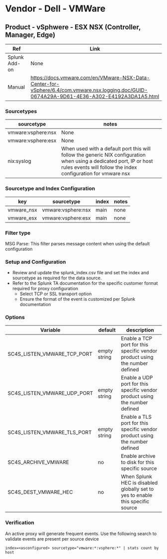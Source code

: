 # Vendor - Dell - VMWare

## Product - vSphwere - ESX NSX (Controller, Manager, Edge)


| Ref            | Link                                                                                                    |
|----------------|---------------------------------------------------------------------------------------------------------|
| Splunk Add-on  | None                                                                |
| Manual | https://docs.vmware.com/en/VMware-NSX-Data-Center-for-vSphere/6.4/com.vmware.nsx.logging.doc/GUID-0674A29A-9D61-4E36-A302-E4192A3DA1A5.html |

### Sourcetypes

| sourcetype     | notes                                                                                                   |
|----------------|---------------------------------------------------------------------------------------------------------|
| vmware:vsphere:nsx | None |
| vmware:vsphere:esx | None |
| nix:syslog | When used with a default port this will follow the generic NIX configuration when using a dedicated port, IP or host rules events will follow the index configuration for vmware nsx  |

### Sourcetype and Index Configuration

| key            | sourcetype     | index          | notes          |
|----------------|----------------|----------------|----------------|
| vmware_nsx      | vmware:vsphere:nsx | main          | none          |
| vmware_esx      | vmware:vsphere:esx | main          | none          |

### Filter type

MSG Parse: This filter parses message content when using the default configuration

### Setup and Configuration

* Review and update the splunk_index.csv file and set the index and sourcetype as required for the data source.
* Refer to the Splunk TA documentation for the specific customer format required for proxy configuration
    * Select TCP or SSL transport option
    * Ensure the format of the event is customized per Splunk documentation

### Options

| Variable       | default        | description    |
|----------------|----------------|----------------|
| SC4S_LISTEN_VMWARE_TCP_PORT      | empty string      | Enable a TCP port for this specific vendor product using the number defined |
| SC4S_LISTEN_VMWARE_UDP_PORT      | empty string      | Enable a UDP port for this specific vendor product using the number defined |
| SC4S_LISTEN_VMWARE_TLS_PORT      | empty string      | Enable a TLS port for this specific vendor product using the number defined |
| SC4S_ARCHIVE_VMWARE | no | Enable archive to disk for this specific source |
| SC4S_DEST_VMWARE_HEC | no | When Splunk HEC is disabled globally set to yes to enable this specific source | 

### Verification

An active proxy will generate frequent events. Use the following search to validate events are present per source device

```
index=<asconfigured> sourcetype="vmware:*:vsphere:*" | stats count by host
```
